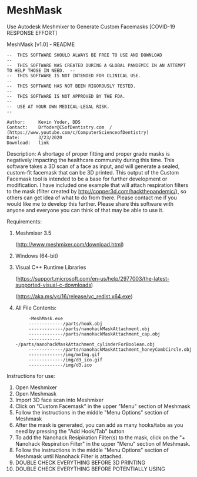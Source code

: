 # MeshMask
Use Autodesk Meshmixer to Generate Custom Facemasks [COVID-19 RESPONSE EFFORT]

MeshMask [v1.0] - README


	--  THIS SOFTWARE SHOULD ALWAYS BE FREE TO USE AND DOWNLOAD                                  --
	--  THIS SOFTWARE WAS CREATED DURING A GLOBAL PANDEMIC IN AN ATTEMPT TO HELP THOSE IN NEED.  --
	--  THIS SOFTWARE IS NOT INTENDED FOR CLINICAL USE.                                          --
	--  THIS SOFTWARE HAS NOT BEEN RIGOROUSLY TESTED.                                            --
	--  THIS SOFTWARE IS NOT APPROVED BY THE FDA.                                                --
	--  USE AT YOUR OWN MEDICAL-LEGAL RISK.                                                      --

	Author:		Kevin Yoder, DDS
	Contact:	DrYoder@CSofDentistry.com  /  (https://www.youtube.com/c/ComputerScienceofDentistry)
	Date:		3/23/2020
	Download:	link

Description:	A shortage of proper fitting and proper grade masks is negatively impacting the healthcare community during this time.
			  This software takes a 3D scan of a face as input, and will generate a sealed, custom-fit facemask that can be 3D printed.
			  This output of the Custom Facemask tool is intended to be a base for further development or modification.  I have included
			  one example that will attach respiration filters to the mask (filter created by http://copper3d.com/hackthepandemic/), so
			  others can get idea of what to do from there.  Please contact me if you would like me to develop this further.  Please share
			  this software with anyone and everyone you can think of that may be able to use it.

Requirements:
1. Meshmixer 3.5

	(http://www.meshmixer.com/download.html)

2. Windows (64-bit) 				
3. Visual C++ Runtime Libraries

	(https://support.microsoft.com/en-us/help/2977003/the-latest-supported-visual-c-downloads)

	(https://aka.ms/vs/16/release/vc_redist.x64.exe)

4. All File Contents:

			-MeshMask.exe
			-------------/parts/hook.obj
			-------------/parts/nanohackMaskAttachment.obj
			-------------/parts/nanohackMaskAttachment_cap.obj
			-------------/parts/nanohackMaskAttachment_cylinderForBoolean.obj
			-------------/parts/nanohackMaskAttachment_honeyCombCircle.obj
			-------------/img/mmImg.gif
			-------------/img/d3_ico.gif
			-------------/img/d3.ico


Instructions for use:

1.  Open Meshmixer
2.  Open Meshmask
3.  Import 3D face scan into Meshmixer  
4.  Click on "Custom Facemask" in the upper "Menu" section of Meshmask
5.  Follow the instructions in the middle "Menu Options" section of Meshmask
6.  After the mask is generated, you can add as many hooks/tabs as you need by pressing the "Add Hook/Tab" button
7.  To add the Nanohack Resipiration Filter(s) to the mask, click on the "+ Nanohack Respiration Filter" in the upper "Menu" section of Meshmask.
8.  Follow the instructions in the middle "Menu Options" section of Meshmask until Nanohack Filter is attached.  
9.  DOUBLE CHECK EVERYTHING BEFORE 3D PRINTING
10. DOUBLE CHECK EVERYTHING BEFORE POTENTIALLY USING
